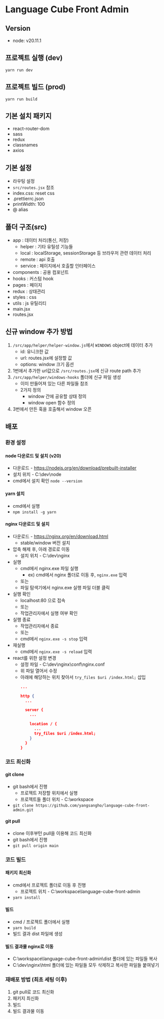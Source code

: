 # Language Cube Front Admin

## Version

- node: v20.11.1

## 프로젝트 실행 (dev)

```
yarn run dev
```

## 프로젝트 빌드 (prod)

```
yarn run build
```

## 기본 설치 패키지

- react-router-dom
- sass
- redux
- classnames
- axios

## 기본 설정

- 라우팅 설정
- `src/routes.jsx` 참조
- index.css: reset css
- .prettierrc.json
- printWidth: 100
- @ alias

## 폴더 구조(src)

- app : 데이터 처리(통신, 저장)
  - helper : 기타 유틸성 기능들
  - local : localStorage, sessionStorage 등 브라우저 관련 데이터 처리
  - remote : api 호출
  - service : 페이지에서 호출할 인터페이스
- components : 공용 컴포넌트
- hooks : 커스텀 hook
- pages : 페이지
- redux : 상태관리
- styles : css
- utils : js 유틸리티
- main.jsx
- routes.jsx

## 신규 window 추가 방법

1. `/src/app/helper/helper-window.js`에서 `WINDOWS` object에 데이터 추가
   - id: 유니크한 값
   - url: routes.jsx에 설정할 값
   - options: window 크기 옵션
2. 1번에서 추가한 url값으로 `/src/routes.jsx`에 신규 route path 추가
3. `/src/app/helper/windows-hooks` 폴더에 신규 파일 생성
   - 이미 만들어져 있는 다른 파일들 참조
   - 2가지 정의
     - window 간에 공유할 상태 정의
     - window open 함수 정의
4. 3번에서 만든 훅을 호출해서 window 오픈

## 배포
### 환경 설정
#### node 다운로드 및 설치 (v20)
  - 다운로드 - https://nodejs.org/en/download/prebuilt-installer
  - 설치 위치 - C:\dev\node
  - cmd에서 설치 확인 `node --version`
#### yarn 설치
  - cmd에서 실행
  - `npm install -g yarn`
#### nginx 다운로드 및 설치
  - 다운로드 - https://nginx.org/en/download.html
    - stable/window 버전 설치
  - 압축 해제 후, 아래 경로로 이동
    - 설치 위치 - C:\dev\nginx
  - 실행
    - cmd에서 nginx.exe 파일 실행
      - ex) cmd에서 nginx 폴더로 이동 후, `nginx.exe` 입력
    - 또는
    - 파일 탐색기에서 nginx.exe 실행 파일 더블 클릭
  - 실행 확인
    - localhost:80 으로 접속
    - 또는
    - 작업관리자에서 실행 여부 확인
  - 실행 종료
    - 작업관리자에서 종료
    - 또는
    - cmd에서 `nginx.exe -s stop` 입력
  - 재실행
    - cmd에서 `nginx.exe -s reload` 입력
  - react를 위한 설정 변경
    - 설정 파일 - C:\dev\nginx\conf\nginx.conf
    - 위 파일 열어서 수정
    - 아래에 해당하는 위치 찾아서 `try_files $uri /index.html;` 삽입
      ```json
      ...

      http {
        ...

        server {
          ...

          location / {
            ...
            try_files $uri /index.html;
          }
        }
      }
      ```

### 코드 최신화
#### git clone
  - git bash에서 진행
    - 프로젝트 저장할 위치에서 실행
    - 프로젝트들 폴더 위치 - C:\workspace
  - `git clone https://github.com/yangsangho/language-cube-front-admin.git`
#### git pull
  - clone 이후부턴 pull을 이용해 코드 최신화
  - git bash에서 진행
  - `git pull origin main`

### 코드 빌드
#### 패키지 최신화
  - cmd에서 프로젝트 폴더로 이동 후 진행
    - 프로젝트 위치 - C:\workspace\language-cube-front-admin
  - `yarn install`
#### 빌드
  - cmd / 프로젝트 폴더에서 실행
  - `yarn build`
  - 빌드 결과 dist 파일에 생성
#### 빌드 결과물 nginx로 이동
  - C:\workspace\language-cube-front-admin\dist 폴더에 있는 파일들 복사
  - C:\dev\nginx\html 폴더에 있는 파일들 모두 삭제하고 복사한 파일들 붙여넣기

### 재배포 방법 (최초 세팅 이후)
1. git pull로 코드 최신화
2. 패키지 최신화
3. 빌드
4. 빌드 결과물 이동 
